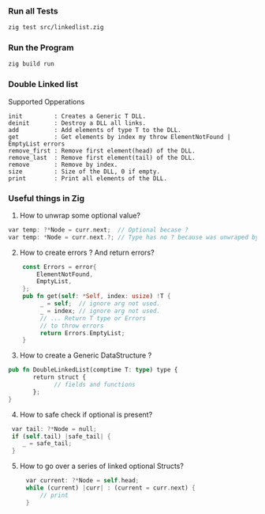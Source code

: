 ### Run all Tests
```bash
zig test src/linkedlist.zig
```

### Run the Program
```bash
zig build run
```

### Double Linked list

Supported Opperations
```
init         : Creates a Generic T DLL.
deinit       : Destroy a DLL all links.
add          : Add elements of type T to the DLL.
get          : Get elements by index my throw ElementNotFound | EmptyList errors
remove_first : Remove first element(head) of the DLL.
remove_last  : Remove first element(tail) of the DLL.
remove       : Remove by index.
size         : Size of the DLL, 0 if empty.
print        : Print all elements of the DLL.
```

### Useful things in Zig

1. How to unwrap some optional value? 
```Rust
var temp: ?*Node = curr.next;  // Optional becase ?
var temp: *Node = curr.next.?; // Type has no ? because was unwraped by .? 
```
2. How to create errors ? And return errors? 
```Rust
    const Errors = error{
        ElementNotFound,
        EmptyList,
    };
    pub fn get(self: *Self, index: usize) !T {
         _ = self;  // ignore arg not used.
         _ = index; // ignore arg not used.
         // ... Return T type or Errors
         // to throw errors
         return Errors.EmptyList;
    }
```
3. How to create a Generic DataStructure ?
```Rust
pub fn DoubleLinkedList(comptime T: type) type {
       return struct {
             // fields and functions
       };
}
```
4. How to safe check if optional is present?
```Rust
 var tail: ?*Node = null;
 if (self.tail) |safe_tail| {
    _ = safe_tail;
 }
```
5. How to go over a series of linked optional Structs?
```Rust
     var current: ?*Node = self.head;
     while (current) |curr| : (current = curr.next) {
         // print
     }
``` 